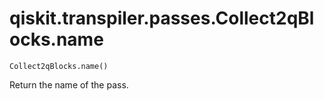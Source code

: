 # qiskit.transpiler.passes.Collect2qBlocks.name

`Collect2qBlocks.name()`

Return the name of the pass.
